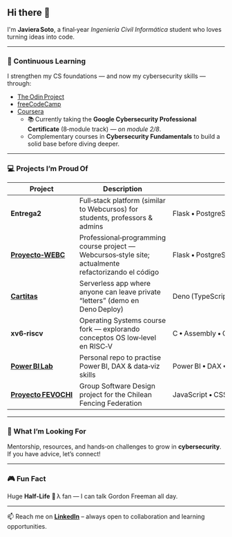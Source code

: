 ## Hi there 👋  

I'm **Javiera Soto**, a final‑year *Ingeniería Civil Informática* student who loves turning ideas into code.

---

### 🧠 Continuous Learning
I strengthen my CS foundations — and now my cybersecurity skills — through:

- [The Odin Project](https://www.theodinproject.com)  
- [freeCodeCamp](https://www.freecodecamp.org/learn/)  
- [Coursera](https://www.coursera.org)  
  - 📚 Currently taking the **Google Cybersecurity Professional Certificate** (8‑module track) — *on module 2/8*.  
  - Complementary courses in **Cybersecurity Fundamentals** to build a solid base before diving deeper.

---

### 💻 Projects I’m Proud Of
| Project | Description | Tech Stack |
|---------|-------------|------------|
| **Entrega2** | Full‑stack platform (similar to Webcursos) for students, professors & admins | Flask • PostgreSQL • React JS • Docker/Compose |
| **[Proyecto‑WEBC](https://github.com/Stakosh/Proyecto-WEBC)** | Professional‑programming course project — Webcursos‑style site; actualmente refactorizando el código | Flask • PostgreSQL • React JS • Docker/Compose |
| **[Cartitas](https://github.com/Stakosh/cartas)** | Serverless app where anyone can leave private “letters” (demo en Deno Deploy) | Deno (TypeScript) • Supabase • HTML/CSS/JS |
| **xv6‑riscv** | Operating Systems course fork — explorando conceptos OS low‑level en RISC‑V | C • Assembly • QEMU |
| **[Power BI Lab](https://github.com/Stakosh/Power-BI---The-Complete-Masterclass-2023)** | Personal repo to practise Power BI, DAX & data‑viz skills | Power BI • DAX • Power Query |
| **[Proyecto FEVOCHI](https://github.com/Stakosh/Proyecto-FEVOCHI-Diseno-de-Software)** | Group Software Design project for the Chilean Fencing Federation | JavaScript • CSS |


---

### 🔐 What I’m Looking For
Mentorship, resources, and hands‑on challenges to grow in **cybersecurity**. \
If you have advice, let’s connect!

---

### 🎮 Fun Fact
Huge **Half‑Life** 🦯 λ fan — I can talk Gordon Freeman all day.

---

📫 Reach me on **[LinkedIn](https://www.linkedin.com/in/javiera-soto-carmona-354a852b8/)** – always open to collaboration and learning opportunities.
